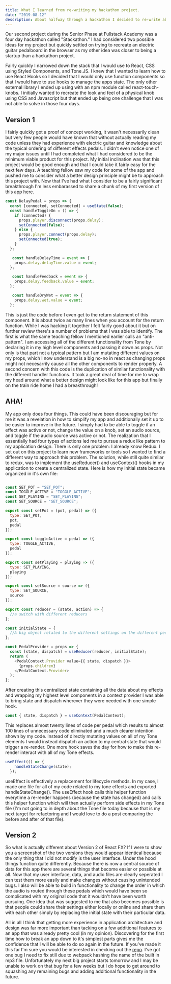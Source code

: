 ```yaml
---
title: What I learned from re-writing my hackathon project.
date: "2019-08-12"
description: About halfway through a hackathon I decided to re-write about 80% of the project.  Here are some of the reasons that I rewrote it and my takeaways from that process.
---
```

Our second project during the Senior Phase at Fullstack Academy was a four day hackathon called "Stackathon."  I had considered two possible ideas for my project but quickly settled on trying to recreate an electric guitar pedalboard in the browser as my other idea was closer to being a startup than a hackathon project.

Fairly quickly I narrowed down the stack that I would use to React, CSS using Styled Components, and Tone.JS.  I knew that I wanted to learn how to use React Hooks so I decided that I would only use function components so that I would have to use hooks to manage the apps state.  The only other external library I ended up using with an npm module called react-touch-knobs.  I initially wanted to recreate the look and feel of a physical knob using CSS and Javascript but that ended up being one challenge that I was not able to solve in those four days.

## Version 1
I fairly quickly got a proof of concept working, it wasn't necessarily clean but very few people would have known that without actually reading my code unless they had experience with electric guitar and knowledge about the typical ordering of different effects pedals.  I didn't even notice one of my major issues until I had completed what I had considered to be the minimum viable product for this project.  My initial inclination was that this project would be good enough and that I could take it fairly easy for the next few days.  A teaching fellow saw my code for some of the app and pushed me to consider what a better design principle might be to approach this project with.  Now that I've had what I consider to be a fairly significant breakthrough I'm less embarassed to share a chunk of my first version of this app here.

```javascript
const DelayPedal = props => {
  const [connected, setConnected] = useState(false);
  const handleToggleOn = () => {
    if (connected) {
      props.player.disconnect(props.delay);
      setConnected(false);
    } else {
      props.player.connect(props.delay);
      setConnected(true);
    }
  };

   const handleDelayTime = event => {
    props.delay.delayTime.value = event;
  };

   const handleFeedback = event => {
    props.delay.feedback.value = event;
  };

   const handleDryWet = event => {
    props.delay.wet.value = event;
  };
```
This is just the code before I even get to the return statement of this component.  It is about twice as many lines when you account for the return function.  While I was hacking it together I felt fairly good about it but on further review there's a number of problems that I was able to identify.  The first is what the same teaching fellow I mentioned earlier calls an "anti-pattern".  I am accessing all of the different functionality from Tone by declaring it in my high level components and passing it down as props.  Not only is that part not a typical pattern but I am mutating different values on my props, which I now understand is a big no-no in react as changing props might not necesarrily  cause all the other components to render properly.  A second concern with this code is the duplication of similar functionality with the different handler functions.  It took a great deal of time for me to wrap my head around what a better design might look like for this app but finally on the train ride home I had a breakthrough!

## AHA!
My app only does four things.  This could have been discouraging but for me it was a revelation in how to simplify my app and additionally set it up to be easier to improve in the future.  I simply had to be able to toggle if an effect was active or not, change the value on a knob, set an audio source, and toggle if the audio source was active or not.  The realization that I essentially had four types of actions led me to pursue a redux like pattern to my application design.  There is only one problem:  I already know Redux.  I set out on this project to learn new frameworks or tools so I wanted to find a different way to approach this problem.  The solution, while still quite similar to redux, was to implement the useReducer() and useContext() hooks in my application to create a centralized state.  Here is how my initial state became organized in it's own file:
```javascript

const SET_POT = "SET_POT";
const TOGGLE_ACTIVE = "TOGGLE_ACTIVE";
const SET_PLAYING = "SET_PLAYING";
const SET_SOURCE = "SET_SOURCE";

export const setPot = (pot, pedal) => ({
  type: SET_POT,
  pot,
  pedal
});

export const toggleActive = pedal => ({
  type: TOGGLE_ACTIVE,
  pedal
});

export const setPlaying = playing => ({
  type: SET_PLAYING,
  playing
});

export const setSource = source => ({
  type: SET_SOURCE,
  source
});

export const reducer = (state, action) => {
  //a switch with different reducers
};

const initialState = {
  //A big object related to the different settings on the different pedals.  I'll link the repo at the end of the blog if you want to see it
};

const PedalProvider = props => {
  const [state, dispatch] = useReducer(reducer, initialState);
  return (
    <PedalContext.Provider value={{ state, dispatch }}>
      {props.children}
    </PedalContext.Provider>
  );
};
```
After creating this centralized state containing all the data about my effects and wrapping my highest level components in a context provider I was able to bring state and dispatch wherever they were needed with one simple hook.
```javascript
const { state, dispatch } = useContext(PedalContext);
```
This replaces almost twenty lines of code per pedal which results to almost 100 lines of unnecessary code eliminated and a much clearer intention shown by my code.  Instead of directly mutating values on all of my Tone elements I would instead dispatch an action to my central state that would trigger a re-render.  One more hook saves the day for how to make this re-render interact with all of my Tone effects.
```javascript
useEffect(() => {
    handleStateChange(state);
  });
```
useEffect is effectively a replacement for lifecycle methods.  In my case, I made one file for all of my code related to my tone effects and exported handleStateChange().  The useEffect hook calls this helper function everytime a re-render happens (because the state has changed) and calls this helper function which will then actually perform side effects in my Tone file (I'm not going to in depth about the Tone file today because that is my next target for refactoring and I would love to do a post comparing the before and after of that file).
## Version 2
So what is actually different about Version 2 of React FX?  If I were to show you a screenshot of the two versions they would appear identical because the only thing that I did not modify is the user interface.  Under the hood things function quite differently.  Because there is now a central source of data for this app there are several things that become easier or possible at all.  Now that my user interface, data, and audio files are clearly seperated I can test them more easily and make changes without causing unintended bugs.  I also will be able to build in functionality to change the order in which the audio is routed through these pedals which would have been so complicated with my original code that it wouldn't have been worth pursuing.  One idea that was suggested to me that also becomes possible is that people could share their settings either locally or online and share them with each other simply by replacing the initial state with their particular data.

All in all I think that getting more experience in application architecture and design was far more important than tacking on a few additional features to an app that was already pretty cool (in my opinion).  Discovering for the first time how to break an app down to it's simplest parts gives me the confidence that I will be able to do so again in the future.  If you've made it this far I'm sure you would be interested in checking out the [repo](https://github.com/benpjenkins/react-fx).  I've got one bug I need to fix still due to webpack hashing the name of the built in mp3 file.  Unfortunately my next big project starts tomorrow and I may be unable to work on that bug for a few weeks but I do hope to get around to squashing any remaining bugs and adding additional functionality in the future.
